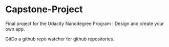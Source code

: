 # Capstone-Project
Final project for the Udacity Nanodegree Program : Design and create your own app.

GitDo a github repo watcher for github repositories. 
